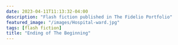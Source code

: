```yaml
---
date: 2023-04-11T11:13:32-04:00
description: "Flash fiction published in The Fidelio Portfolio"
featured_image: "/images/Hospital-ward.jpg"
tags: [flash fiction]
title: "Ending of The Beginning"
---
```


